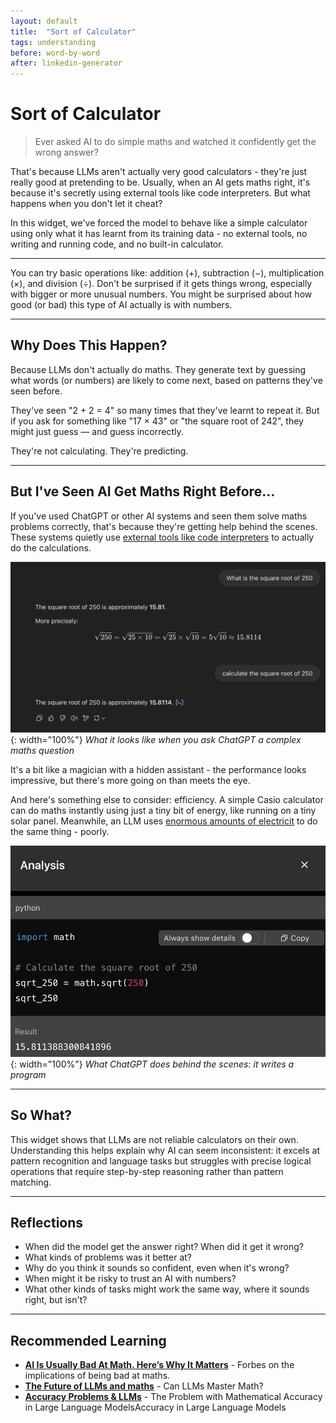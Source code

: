 ```yaml
---
layout: default
title:  "Sort of Calculator"
tags: understanding
before: word-by-word
after: linkedin-generator
---
```


# Sort of Calculator

> Ever asked AI to do simple maths and watched it confidently get the wrong answer?

That's because LLMs aren't actually very good calculators - they're just really good at pretending to be.
Usually, when an AI gets maths right, it's because it's secretly using external tools like code interpreters. But what happens when you don't let it cheat?

In this widget, we've forced the model to behave like a simple calculator using only what it has learnt from its training data - no external tools, no writing and running  code, and no built-in calculator.

---

<script
	type="module"
	src="https://gradio.s3-us-west-2.amazonaws.com/5.23.3/gradio.js"
></script>

<gradio-app src="https://willsh1997-llm-calculator.hf.space"></gradio-app>

You can try basic operations like: addition (+), subtraction (−), multiplication (×), and division (÷). Don't be surprised if it gets things wrong, especially with bigger or more unusual numbers. You might be surprised about how good (or bad) this type of AI actually is with numbers.

---

## Why Does This Happen?

Because LLMs don't actually do maths. They generate text by guessing what words (or numbers) are likely to come next, based on patterns they've seen before.

They've seen "2 + 2 = 4" so many times that they've learnt to repeat it. But if you ask for something like "17 × 43" or "the square root of 242", they might just guess — and guess incorrectly.

They're not calculating. They're predicting.

---

## But I've Seen AI Get Maths Right Before...

If you've used ChatGPT or other AI systems and seen them solve maths problems correctly, that's because they're getting help behind the scenes. These systems quietly use [external tools like code interpreters](https://openai.com/index/chatgpt-can-now-run-code/) to actually do the calculations.

![What it looks like when you ask ChatGPT a complex maths question](/assets/img/squareroot.png){: width="100%"}
*What it looks like when you ask ChatGPT a complex maths question*

It's a bit like a magician with a hidden assistant - the performance looks impressive, but there's more going on than meets the eye.

And here's something else to consider: efficiency. A simple Casio calculator can do maths instantly using just a tiny bit of energy, like running on a tiny solar panel. Meanwhile, an LLM uses [enormous amounts of electricit](https://arxiv.org/abs/2311.16863) to do the same thing - poorly.

![What ChatGPT does behind the scenes: it writes a program](/assets/img/square_root_2.png){: width="100%"}
*What ChatGPT does behind the scenes: it writes a program*

---

## So What?

This widget shows that LLMs are not reliable calculators on their own. Understanding this helps explain why AI can seem inconsistent: it excels at pattern recognition and language tasks but struggles with precise logical operations that require step-by-step reasoning rather than pattern matching.

---

## Reflections
- When did the model get the answer right? When did it get it wrong?
- What kinds of problems was it better at?
- Why do you think it sounds so confident, even when it's wrong?
- When might it be risky to trust an AI with numbers?
- What other kinds of tasks might work the same way, where it sounds right, but isn't?

---

## Recommended Learning
* [**AI Is Usually Bad At Math. Here’s Why It Matters**](https://www.forbes.com/sites/johnwerner/2024/10/07/ai-is-usually-bad-at-math-heres-what-will-happen-if-it-gets-better/) - Forbes on the implications of being bad at maths.
* [**The Future of LLMs and maths**](https://arxiv.org/html/2404.00344v1) - Can LLMs Master Math?
* [**Accuracy Problems & LLMs**]([https://arxiv.org/html/2404.00344v1](https://digitalcommons.dartmouth.edu/cgi/viewcontent.cgi?article=1038&context=cs_senior_theses)) - The Problem with Mathematical Accuracy in Large Language ModelsAccuracy in Large Language Models




